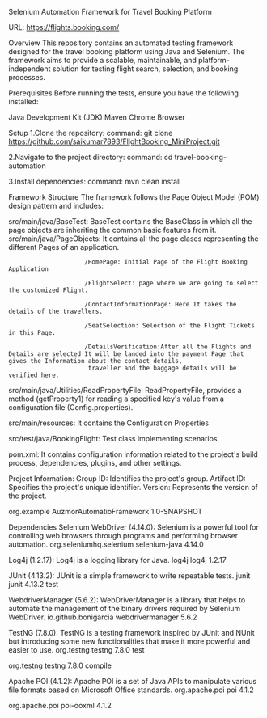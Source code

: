 Selenium Automation Framework for 
    Travel Booking Platform
    
URL: https://flights.booking.com/

Overview
This repository contains an automated testing framework designed for the travel booking platform using Java and Selenium. The framework aims to provide a scalable,
maintainable, and platform-independent solution for testing flight search, selection, and booking processes.

Prerequisites
Before running the tests, ensure you have the following installed:

Java Development Kit (JDK)
Maven
Chrome Browser

Setup
1.Clone the repository:
command: git clone https://github.com/saikumar7893/FlightBooking_MiniProject.git

2.Navigate to the project directory:
command: cd travel-booking-automation

3.Install dependencies:
command: mvn clean install

Framework Structure
The framework follows the Page Object Model (POM) design pattern and includes:

src/main/java/BaseTest: BaseTest contains the BaseClass in which all the page objects are inheriting the common basic features from it.
src/main/java/PageObjects: It contains all the page clases representing the different Pages of an application.

                         /HomePage: Initial Page of the Flight Booking Application
                         
                         /FlightSelect: page where we are going to select the customized Flight.
                         
                         /ContactInformationPage: Here It takes the details of the travellers.
                         
                         /SeatSelection: Selection of the Flight Tickets in this Page.
                         
                         /DetailsVerification:After all the Flights and Details are selected It will be landed into the payment Page that gives the Information about the contact details,
                          traveller and the baggage details will be verified here.
                          
src/main/java/Utilities/ReadPropertyFile: ReadPropertyFile, provides a method (getProperty1) for reading a specified key's value from a configuration file (Config.properties).

src/main/resources: It contains the Configuration Properties

src/test/java/BookingFlight: Test class implementing scenarios.

pom.xml: It contains configuration information related to the project's build process, dependencies, plugins, and other settings. 

Project Information:
Group ID: Identifies the project's group.
Artifact ID: Specifies the project's unique identifier.
Version: Represents the version of the project.

<groupId>org.example</groupId>
    <artifactId>AuzmorAutomatioFramework</artifactId>
    <version>1.0-SNAPSHOT</version>

Dependencies
Selenium WebDriver (4.14.0):
Selenium is a powerful tool for controlling web browsers through programs and performing browser automation.
<dependency>
    <groupId>org.seleniumhq.selenium</groupId>
    <artifactId>selenium-java</artifactId>
    <version>4.14.0</version>
</dependency>


Log4j (1.2.17):
Log4j is a logging library for Java.
<dependency>
    <groupId>log4j</groupId>
    <artifactId>log4j</artifactId>
    <version>1.2.17</version>
</dependency>


JUnit (4.13.2):
JUnit is a simple framework to write repeatable tests.
<dependency>
    <groupId>junit</groupId>
    <artifactId>junit</artifactId>
    <version>4.13.2</version>
    <scope>test</scope>
</dependency>


WebdriverManager (5.6.2):
WebDriverManager is a library that helps to automate the management of the binary drivers required by Selenium WebDriver.
<dependency>
    <groupId>io.github.bonigarcia</groupId>
    <artifactId>webdrivermanager</artifactId>
    <version>5.6.2</version>
</dependency>


TestNG (7.8.0):
TestNG is a testing framework inspired by JUnit and NUnit but introducing some new functionalities that make it more powerful and easier to use.
<dependency>
    <groupId>org.testng</groupId>
    <artifactId>testng</artifactId>
    <version>7.8.0</version>
    <scope>test</scope>
</dependency>

<dependency>
    <groupId>org.testng</groupId>
    <artifactId>testng</artifactId>
    <version>7.8.0</version>
    <scope>compile</scope>
</dependency>


Apache POI (4.1.2):
Apache POI is a set of Java APIs to manipulate various file formats based on Microsoft Office standards.
<dependency>
    <groupId>org.apache.poi</groupId>
    <artifactId>poi</artifactId>
    <version>4.1.2</version>
</dependency>

<dependency>
    <groupId>org.apache.poi</groupId>
    <artifactId>poi-ooxml</artifactId>
    <version>4.1.2</version>
</dependency>








